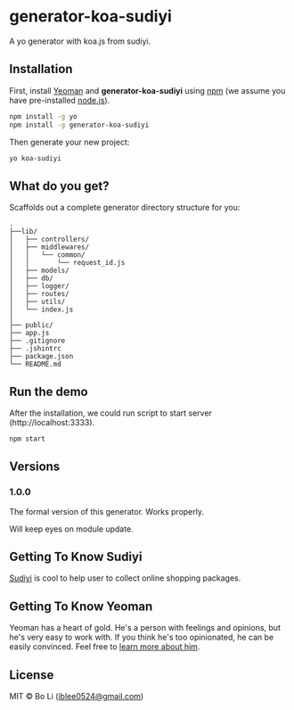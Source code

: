 # generator-koa-sudiyi
A yo generator with koa.js from sudiyi.

## Installation

First, install [Yeoman](http://yeoman.io) and **generator-koa-sudiyi** using [npm](https://www.npmjs.com/) (we assume you have pre-installed [node.js](https://nodejs.org/)).

```bash
npm install -g yo
npm install -g generator-koa-sudiyi
```

Then generate your new project:

```bash
yo koa-sudiyi
```
## What do you get?

Scaffolds out a complete generator directory structure for you:

```
.
├──lib/
│   ├── controllers/
│   ├── middlewares/
│   │   └── common/
│   │       └── request_id.js
│   ├── models/
│   ├── db/
│   ├── logger/
│   ├── routes/
│   ├── utils/
│   └── index.js
│
├── public/
├── app.js
├── .gitignore
├── .jshintrc
├── package.json
└── README.md
```

## Run the demo

After the installation, we could run script to start server (http://localhost:3333).

```bash
npm start
```

## Versions

### 1.0.0

The formal version of this generator. Works properly.

Will keep eyes on module update.

## Getting To Know Sudiyi

[Sudiyi](http://sposter.net/) is cool to help user to collect online shopping packages.

## Getting To Know Yeoman

Yeoman has a heart of gold. He's a person with feelings and opinions, but he's very easy to work with. If you think he's too opinionated, he can be easily convinced. Feel free to [learn more about him](http://yeoman.io/).

## License
MIT © Bo Li (<iblee0524@gmail.com>)
